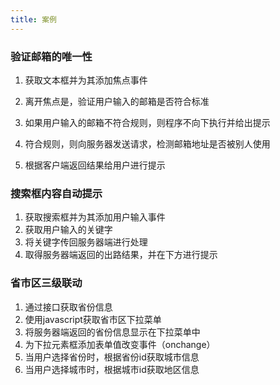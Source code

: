 ```yaml
---
title: 案例
---
```

### 验证邮箱的唯一性

1. 获取文本框并为其添加焦点事件
2. 离开焦点是，验证用户输入的邮箱是否符合标准
3. 如果用户输入的邮箱不符合规则，则程序不向下执行并给出提示
4. 符合规则，则向服务器发送请求，检测邮箱地址是否被别人使用

5. 根据客户端返回结果给用户进行提示

### 搜索框内容自动提示

1. 获取搜索框并为其添加用户输入事件
2. 获取用户输入的关键字
3. 将关键字传回服务器端进行处理
4. 取得服务器端返回的出路结果，并在下方进行提示

### 省市区三级联动

1. 通过接口获取省份信息
2. 使用javascript获取省市区下拉菜单
3. 将服务器端返回的省份信息显示在下拉菜单中
4. 为下拉元素框添加表单值改变事件（onchange）
5. 当用户选择省份时，根据省份id获取城市信息
6. 当用户选择城市时，根据城市id获取地区信息